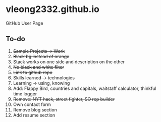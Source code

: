 # vleong2332.github.io
GitHub User Page

## To-do

1. ~~Sample Projects -> Work~~
2. ~~Black bg instead of orange~~
3. ~~Stack works on one side and description on the other~~
4. ~~No black and white filter~~
5. ~~Link to github repo~~
6. ~~Skills learned -> technologies~~
7. Learning -> using, knowing
8. Add: Flappy Bird, countries and capitals, waitstaff calculator, thinkful time logger
9. ~~Remove: NYT hack, street fighter, SO rep builder~~
10. Own contact form
11. Remove blog section
12. Add resume section
